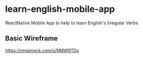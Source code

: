 # learn-english-mobile-app
ReactNative Mobile App to help to learn English's Irregular Verbs


## Basic Wireframe
https://ninjamock.com/s/NMW9TDx
